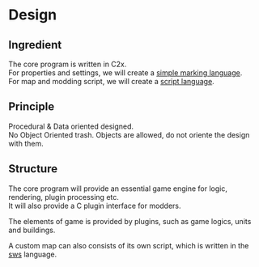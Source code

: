 # Design

## Ingredient

The core program is written in C2x.  
For properties and settings, we will create a [simple marking language](specs/swm.md).  
For map and modding script, we will create a [script language](specs/sws.md).

## Principle

Procedural & Data oriented designed.  
No Object Oriented trash. Objects are allowed, do not oriente the
design with them.

## Structure

The core program will provide an essential game engine for logic, rendering, plugin processing etc.  
It will also provide a C plugin interface for modders.

The elements of game is provided by plugins, such as game logics, units and buildings.  

A custom map can also consists of its own script, which is written in the [sws](specs/sws.md) language.
